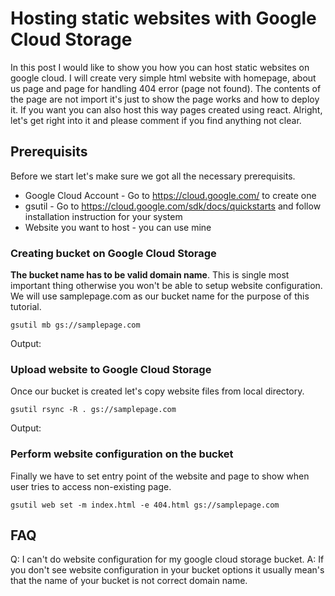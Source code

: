 # Hosting static websites with Google Cloud Storage
In this post I would like to show you how you can host static websites on google cloud. I will create very simple html website with homepage, about us page and page for handling 404 error (page not found). The contents of the page are not import it's just to show the page works and how to deploy it. If you want you can also host this way pages created using react. Alright, let's get right into it and please comment if you find anything not clear.

## Prerequisits
Before we start let's make sure we got all the necessary prerequisits.
* Google Cloud Account - Go to https://cloud.google.com/ to create one
* gsutil - Go to https://cloud.google.com/sdk/docs/quickstarts and follow installation instruction for your system
* Website you want to host - you can use mine 

### Creating bucket on Google Cloud Storage
**The bucket name has to be valid domain name**. This is single most important thing otherwise you won't be able to setup website configuration. 
We will use samplepage.com as our bucket name for the purpose of this tutorial.

    gsutil mb gs://samplepage.com

Output:

### Upload website to Google Cloud Storage
Once our bucket is created let's copy website files from local directory.

    gsutil rsync -R . gs://samplepage.com

Output:


### Perform website configuration on the bucket
Finally we have to set entry point of the website and page to show when user tries to access non-existing page.

    gsutil web set -m index.html -e 404.html gs://samplepage.com

## FAQ
Q: I can't do website configuration for my google cloud storage bucket.
A: If you don't see website configuration in your bucket options it usually mean's that the name of your bucket is not correct domain name.
